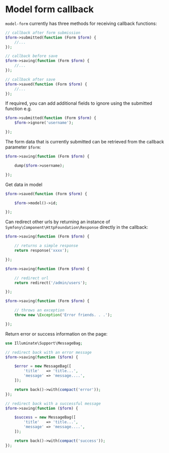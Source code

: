 # Model form callback

`model-form` currently has three methods for receiving callback functions:

```php
// callback after form submission
$form->submitted(function (Form $form) {
    //...
});

// callback before save
$form->saving(function (Form $form) {
    //...
});

// callback after save
$form->saved(function (Form $form) {
    //...
});

```

If required, you can add additional fields to ignore using the submitted function e.g.

```php
$form->submitted(function (Form $form) {
    $form->ignore('username');

});

```

The form data that is currently submitted can be retrieved from the callback parameter `$form`:

```php
$form->saving(function (Form $form) {

    dump($form->username);

});

```

Get data in model

```php
$form->saved(function (Form $form) {

    $form->model()->id;

});
```

Can redirect other urls by returning an instance of `Symfony\Component\HttpFoundation\Response` directly in the
callback:

```php
$form->saving(function (Form $form) {

    // returns a simple response
    return response('xxxx');

});

$form->saving(function (Form $form) {

    // redirect url
    return redirect('/admin/users');

});

$form->saving(function (Form $form) {

    // throws an exception
    throw new \Exception('Error friends. . .');

});

```

Return error or success information on the page:

```php
use Illuminate\Support\MessageBag;

// redirect back with an error message
$form->saving(function ($form) {

    $error = new MessageBag([
        'title'   => 'title...',
        'message' => 'message....',
    ]);

    return back()->with(compact('error'));
});

// redirect back with a successful message
$form->saving(function ($form) {

    $success = new MessageBag([
        'title'   => 'title...',
        'message' => 'message....',
    ]);

    return back()->with(compact('success'));
});

```
